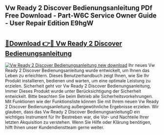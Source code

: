 ## Vw Ready 2 Discover Bedienungsanleitung PDf Free Download - Part-W6C Service Owner Guide - User Repair Edition E9hgW

# <h2><a href="http://df3u0h.blite.top/?on=Vw+Ready+2+Discover+Bedienungsanleitung">🔗Download 👉🔴 Vw Ready 2 Discover Bedienungsanleitung</a></h2>

[![Vw Ready 2 Discover Bedienungsanleitung new download](https://i.imgur.com/lujVjoI.png)](http://df3u0h.blite.top/?on=Vw+Ready+2+Discover+Bedienungsanleitung)
Ihr neues Vw Ready 2 Discover Bedienungsanleitung wurde entwickelt, um Ihnen das Leben zu erleichtern. Dieses Benutzerhandbuch zeigt Ihnen, wie Sie Ihr Produkt installieren, bedienen und warten, um eine optimale Leistung zu erzielen. Sicherheit geht vor Vw Ready 2 Discover Bedienungsanleitung, Immer Dieses Produkt wurde unter Berücksichtigung der Sicherheit entwickelt. Bitte beachten Sie beim Betrieb alle Sicherheitsvorkehrungen. Mit Funktionen wie der Funktionsliste können Sie mit Ihrem neuen Vw Ready 2 Discover Bedienungsanleitung außergewöhnliche Ergebnisse erzielen. Wir glauben, dass das Vw Ready 2 Discover BedienungsanleitungD ein wichtiges Instrument für Ihr Bestreben war, die Vor- und Nachteile Ihrer letzten Akquisition zu verstehen. Wenn Sie Hilfe oder Klärung benötigen, hilft Ihnen unser Kundendienstteam gerne weiter.
